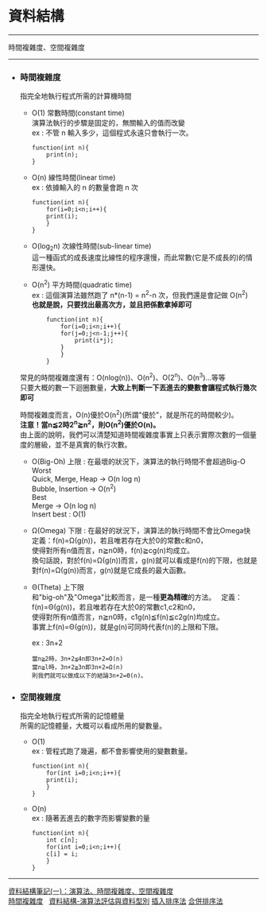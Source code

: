 # 資料結構
*****
時間複雜度、空間複雜度
*****

+ ### 時間複雜度  
	指完全地執行程式所需的計算機時間

	+ O(1) 常數時間(constant time)  
		演算法執行的步驟是固定的，無關輸入的值而改變  
		ex : 不管 n 輸入多少，這個程式永遠只會執行一次。  
		```
		function(int n){
		    print(n);
		}
		```
	+ O(n) 線性時間(linear time)  
		ex : 依據輸入的 n 的數量會跑 n 次  
		```
		function(int n){
		    for(i=0;i<n;i++){
			print(i);
		    }
		}
		```
	+ O(log<sub>2</sub>n)  次線性時間(sub-linear time)  
		這一種函式的成長速度比線性的程序還慢，而此常數(它是不成長的)的情形還快。
  
	+ O(n<sup>2</sup>) 平方時間(quadratic time)  
		ex :  這個演算法雖然跑了 n*(n-1) = n<sup>2</sup>-n 次，但我們還是會記做 O(n<sup>2</sup>)  
		**也就是說，只要找出最高次方，並且把係數拿掉即可**  
		```
			function(int n){
			    for(i=0;i<n;i++){
				for(j=0;j<n-1;j++){
				    print(i*j);
				}
			    }
			}
		```
	常見的時間複雜度還有：O(nlog(n))、O(n<sup>2</sup>)、O(2<sup>n</sup>)、O(n<sup>3</sup>)…等等  
	只要大概的數一下迴圈數量，**大致上判斷一下丟進去的變數會讓程式執行幾次即可**  
	
	時間複雜度而言，O(n)優於O(n<sup>2</sup>)(所謂"優於"，就是所花的時間較少)。  
	**注意！當n≦2時2<sup>n</sup>≧n<sup>2</sup>，則O(n<sup>2</sup>)優於O(n)。**  
	由上面的說明，我們可以清楚知道時間複雜度事實上只表示實際次數的一個量度的層級，並不是真實的執行次數。  
	
	+ O(Big-Oh) 上限 : 在最壞的狀況下，演算法的執行時間不會超過Big-Ο  
		Worst  
		Quick, Merge, Heap -> O(n log n)  
		Bubble, Insertion -> O(n<sup>2</sup>)  
		Best  
		Merge -> O(n log n)  
		Insert best : O(1)  
		
	+ Ω(Omega) 下限 : 在最好的狀況下，演算法的執行時間不會比Omega快  
		定義：f(n)=Ω(g(n))，若且唯若存在大於0的常數c和n0，  
		使得對所有n值而言，n≧n0時，f(n)≧cg(n)均成立。  
		換句話說，對於f(n)=Ω(g(n))而言，g(n)就可以看成是f(n)的下限，也就是對f(n)=Ω(g(n))而言，g(n)就是它成長的最大函數。  
		
	+ Θ(Theta) 上下限  
		和"big-oh"及"Omega"比較而言，是一種**更為精確**的方法。  
		定義：f(n)=Θ(g(n))，若且唯若存在大於0的常數c1,c2和n0，  
		使得對所有n值而言，n≧n0時，c1g(n)≦f(n)≦c2g(n)均成立。  
		事實上f(n)=Θ(g(n))，就是g(n)可同時代表f(n)的上限和下限。  
		
		ex : 3n+2
		```
		當n≧2時，3n+2≦4n即3n+2=O(n)
		當n≧l時，3n+2≧3n即3n+2=Ω(n)
		則我們就可以做成以下的結論3n+2=Θ(n)。
		```
	
+ ### 空間複雜度
	指完全地執行程式所需的記憶體量  
	所需的記憶體量，大概可以看成所用的變數量。
	+ O(1)  
		ex : 管程式跑了幾遍，都不會影響使用的變數數量。  
		```
		function(int n){
		    for(int i=0;i<n;i++){
			print(i);
		    }
		}
		```
	+ O(n)  
		ex : 隨著丟進去的數字而影響變數的量  
		```
		function(int n){
		    int c[n];
		    for(int i=0;i<n;i++){
			c[i] = i;
		    }
		}
		```
	
*****	
[資料結構筆記(一)：演算法、時間複雜度、空間複雜度](https://noob.tw/data-structure)  
[時間複雜度](https://market.cloud.edu.tw/content/senior/computer/ks_ks/book/algodata/algorithm/algo5.htm)  
[資料結構-演算法評估與資料型別](http://notepad.yehyeh.net/Content/DS/CH01/3.php)
[插入排序法](http://notepad.yehyeh.net/Content/Algorithm/Sort/Insertion/1.php)
[合併排序法](http://notepad.yehyeh.net/Content/Algorithm/Sort/Merge/Merge.php)
